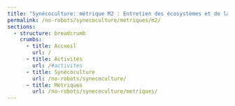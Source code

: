 ```yaml
---
title: "Synécoculture: métrique M2 : Entretien des écosystèmes et de la biodiversité"
permalink: /no-robots/synecoculture/metriques/m2/
sections:
  - structure: breadcrumb
    crumbs:
      - title: Accueil
        url: /
      - title: Activités
        url: /#activites
      - title: Synécoculture
        url: /no-robots/synecoculture/
      - title: Métriques
        url: /no-robots/synecoculture/metriques/
---
```

